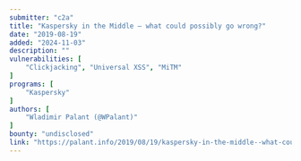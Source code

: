 ```yaml
---
submitter: "c2a"
title: "Kaspersky in the Middle – what could possibly go wrong?"
date: "2019-08-19"
added: "2024-11-03"
description: ""
vulnerabilities: [
    "Clickjacking", "Universal XSS", "MiTM"
]
programs: [
    "Kaspersky"
]
authors: [
    "Wladimir Palant (@WPalant)"
]
bounty: "undisclosed"
link: "https://palant.info/2019/08/19/kaspersky-in-the-middle--what-could-possibly-go-wrong/"
---
```




